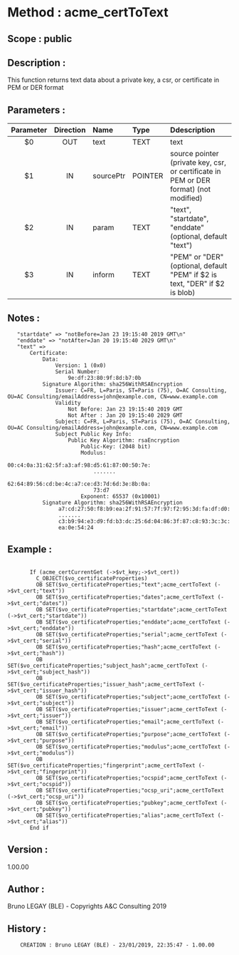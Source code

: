 ﻿# **Method :** acme_certToText## **Scope :** public## **Description :** This function returns text data about a private key, a csr, or certificate in PEM or DER format## **Parameters :** | Parameter | Direction | Name | Type | Ddescription | |:----:|:----:|:----|:----|:----| | $0 | OUT | text | TEXT | text | | $1 | IN | sourcePtr | POINTER | source pointer (private key, csr, or certificate in PEM or DER format) (not modified) | | $2 | IN | param | TEXT | "text", "startdate", "enddate" (optional, default "text") | | $3 | IN | inform | TEXT | "PEM" or "DER" (optional, default "PEM" if $2 is text, "DER" if $2 is blob) | ## **Notes :**        "startdate" => "notBefore=Jan 23 19:15:40 2019 GMT\n"       "enddate" => "notAfter=Jan 20 19:15:40 2029 GMT\n"       "text" =>            Certificate:               Data:                   Version: 1 (0x0)                   Serial Number:                       9e:df:23:80:9f:8d:b7:0b               Signature Algorithm: sha256WithRSAEncryption                   Issuer: C=FR, L=Paris, ST=Paris (75), O=AC Consulting, OU=AC Consulting/emailAddress=john@example.com, CN=www.example.com                   Validity                       Not Before: Jan 23 19:15:40 2019 GMT                       Not After : Jan 20 19:15:40 2029 GMT                   Subject: C=FR, L=Paris, ST=Paris (75), O=AC Consulting, OU=AC Consulting/emailAddress=john@example.com, CN=www.example.com                   Subject Public Key Info:                       Public Key Algorithm: rsaEncryption                           Public-Key: (2048 bit)                           Modulus:                               00:c4:0a:31:62:5f:a3:af:98:d5:61:87:00:50:7e:                               .......                               62:64:89:56:cd:be:4c:a7:ce:d3:7d:6d:3e:8b:0a:                               73:d7                           Exponent: 65537 (0x10001)               Signature Algorithm: sha256WithRSAEncryption                    a7:cd:27:50:f8:b9:ea:2f:91:57:7f:97:f2:95:3d:fa:df:d0:                    .......                    c3:b9:94:e3:d9:fd:b3:dc:25:6d:04:86:3f:87:c8:93:3c:3c:                    ea:0e:54:24## **Example :** ```       If (acme_certCurrentGet (->$vt_key;->$vt_cert))         C_OBJECT($vo_certificateProperties)         OB SET($vo_certificateProperties;"text";acme_certToText (->$vt_cert;"text"))         OB SET($vo_certificateProperties;"dates";acme_certToText (->$vt_cert;"dates"))         OB SET($vo_certificateProperties;"startdate";acme_certToText (->$vt_cert;"startdate"))         OB SET($vo_certificateProperties;"enddate";acme_certToText (->$vt_cert;"enddate"))         OB SET($vo_certificateProperties;"serial";acme_certToText (->$vt_cert;"serial"))         OB SET($vo_certificateProperties;"hash";acme_certToText (->$vt_cert;"hash"))         OB SET($vo_certificateProperties;"subject_hash";acme_certToText (->$vt_cert;"subject_hash"))         OB SET($vo_certificateProperties;"issuer_hash";acme_certToText (->$vt_cert;"issuer_hash"))         OB SET($vo_certificateProperties;"subject";acme_certToText (->$vt_cert;"subject"))         OB SET($vo_certificateProperties;"issuer";acme_certToText (->$vt_cert;"issuer"))         OB SET($vo_certificateProperties;"email";acme_certToText (->$vt_cert;"email"))         OB SET($vo_certificateProperties;"purpose";acme_certToText (->$vt_cert;"purpose"))         OB SET($vo_certificateProperties;"modulus";acme_certToText (->$vt_cert;"modulus"))         OB SET($vo_certificateProperties;"fingerprint";acme_certToText (->$vt_cert;"fingerprint"))         OB SET($vo_certificateProperties;"ocspid";acme_certToText (->$vt_cert;"ocspid"))         OB SET($vo_certificateProperties;"ocsp_uri";acme_certToText (->$vt_cert;"ocsp_uri"))         OB SET($vo_certificateProperties;"pubkey";acme_certToText (->$vt_cert;"pubkey"))         OB SET($vo_certificateProperties;"alias";acme_certToText (->$vt_cert;"alias"))       End if```## **Version :** 1.00.00## **Author :** Bruno LEGAY (BLE) - Copyrights A&C Consulting 2019## **History :**          CREATION : Bruno LEGAY (BLE) - 23/01/2019, 22:35:47 - 1.00.00